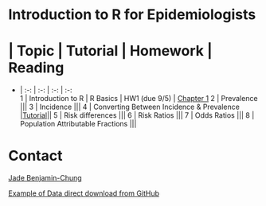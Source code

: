 # Introduction to R for Epidemiologists

# | Topic | Tutorial  | Homework  | Reading
-  | :-: | :-:       | :-:       | :-:    
1 | Introduction to R | R Basics | HW1 (due 9/5) | [Chapter 1](http://r4ds.had.co.nz/index.html)
2 | Prevalence |||
3 | Incidence |||
4 | Converting Between Incidence & Prevalence |[Tutorial](https://jadebc.shinyapps.io/convert-inc-prev/)||
5 | Risk differences |||
6 | Risk Ratios |||
7 | Odds Ratios |||
8 | Population Attributable Fractions |||

# Contact
[Jade Benjamin-Chung](mailto:jadebc@berkeley.edu)  

<a href="https://raw.githubusercontent.com/kmishra9/PH241/master/Final%20Project/Data/washb-bangladesh-tr-public.csv" download>Example of Data direct download from GitHub</a>
<!-- ![alt text](http://bbd.berkeley.edu/uploads/5/4/3/7/54378593/published/benjamin-chung-jade_1.jpeg?1507227294 "Jade") -->
